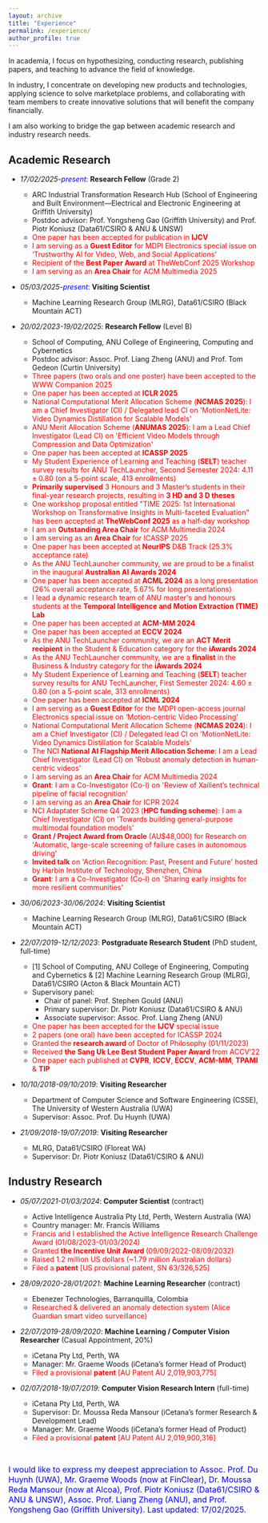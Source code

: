 ```yaml
---
layout: archive
title: "Experience"
permalink: /experience/
author_profile: true
---
```

<!-- <font color="red"><strong>A*</strong>, accepted, to appear</font> -->
<!-- Research experience
====== -->

<style>
a:link {
  text-decoration: none;
}

a:visited {
  text-decoration: none;
}

a:hover {
  text-decoration: underline;
}

a:active {
  text-decoration: underline;
}
</style>

In academia, I focus on hypothesizing, conducting research, publishing papers, and teaching to advance the field of knowledge.

In industry, I concentrate on developing new products and technologies, applying science to solve marketplace problems, and collaborating with team members to create innovative solutions that will benefit the company financially.

I am also working to bridge the gap between academic research and industry research needs.


<h2>Academic Research</h2>

* *17/02/2025-<font color="blue">present</font>*: **Research Fellow** (Grade 2)
  * ARC Industrial Transformation Research Hub (School of Engineering and Built Environment—Electrical and Electronic Engineering at Griffith University)
  * Postdoc advisor: [Prof. Yongsheng Gao](https://experts.griffith.edu.au/19112-yongsheng-gao) (Griffith University) and [Prof. Piotr Koniusz](https://www.koniusz.com) (Data61/CSIRO & ANU & UNSW)
  * <font color="red">One paper has been accepted for publication in <strong>IJCV</strong></font>
  * <font color="red">I am serving as a <strong>Guest Editor</strong> for MDPI Electronics special issue on ‘Trustworthy AI for Video, Web, and Social Applications’</font>
  * <font color="red">Recipient of the <strong>Best Paper Award</strong> at TheWebConf 2025 Workshop</font>
  * <font color="red">I am serving as an <strong>Area Chair</strong> for ACM Multimedia 2025</font>
 
* *05/03/2025-<font color="blue">present</font>*: **Visiting Scientist**
  * Machine Learning Research Group (MLRG), Data61/CSIRO (Black Mountain ACT)

* *20/02/2023-19/02/2025*: **Research Fellow** (Level B)
  * School of Computing, ANU College of Engineering, Computing and Cybernetics
  * Postdoc advisor: [Assoc. Prof. Liang Zheng](https://zheng-lab-anu.github.io/) (ANU) and [Prof. Tom Gedeon](https://staffportal.curtin.edu.au/staff/profile/view/tom-gedeon-5e48a1fd/) (Curtin University)
  * <font color="red">Three papers (two orals and one poster) have been accepted to the WWW Companion 2025</font>
  * <font color="red">One paper has been accepted at <strong>ICLR 2025</strong></font>
  * <font color="red">National Computational Merit Allocation Scheme (<strong>NCMAS 2025</strong>): I am a Chief Investigator (CI) / Delegated lead CI on 'MotionNetLite: Video Dynamics Distillation for Scalable Models'</font>
  * <font color="red">ANU Merit Allocation Scheme  (<strong>ANUMAS 2025</strong>): I am a Lead Chief Investigator (Lead CI) on 'Efficient Video Models through Compression and Data Optimization'</font>
  * <font color="red">One paper has been accepted at <strong>ICASSP 2025</strong></font>
  * <font color="red">My Student Experience of Learning and Teaching (<strong>SELT</strong>) teacher survey results for ANU TechLauncher, Second Semester 2024: $4.11\pm0.80$ (on a 5-point scale, 413 enrollments)</font>
  * <font color="red"><strong>Primarily supervised</strong> 3 Honours and 3 Master’s students in their final-year research projects, resulting in <strong>3 HD and 3 D theses</strong></font>
  * <font color="red">One workshop proposal entitled "TIME 2025: 1st International Workshop on Transformative Insights in Multi-faceted Evaluation" has been accepted at <strong>TheWebConf 2025</strong> as a half-day workshop</font>
  * <font color="red">I am an <strong>Outstanding Area Chair</strong> for ACM Multimedia 2024</font>
  * <font color="red">I am serving as an <strong>Area Chair</strong> for ICASSP 2025</font>
  * <font color="red">One paper has been accepted at <strong>NeurIPS</strong> D&B Track (25.3% acceptance rate)</font>
  * <font color="red">As the ANU TechLauncher community, we are proud to be a finalist in the inaugural <strong>Australian AI Awards 2024</strong></font>
  * <font color="red">One paper has been accepted at <strong>ACML 2024</strong> as a long presentation (26% overall acceptance rate, 5.67% for long presentations)</font>
  * <font color="red">I lead a dynamic research team of ANU master's and honours students at the <strong>Temporal Intelligence and Motion Extraction (TIME) Lab</strong></font>
  * <font color="red">One paper has been accepted at <strong>ACM-MM 2024</strong></font>
  * <font color="red">One paper has been accepted at <strong>ECCV 2024</strong></font>
  * <font color="red">As the ANU TechLauncher community, we are an <strong>ACT Merit recipient</strong> in the Student & Education category for the <strong>iAwards 2024</strong></font>
  * <font color="red">As the ANU TechLauncher community, we are a <strong>finalist</strong> in the Business & Industry category for the <strong>iAwards 2024</strong></font>
  * <font color="red">My Student Experience of Learning and Teaching (<strong>SELT</strong>) teacher survey results for ANU TechLauncher, First Semester 2024: $4.60\pm0.80$ (on a 5-point scale, 313 enrollments)</font>
  * <font color="red">One paper has been accepted at <strong>ICML 2024</strong></font>
  * <font color="red">I am serving as a <strong>Guest Editor</strong> for the MDPI open-access journal Electronics special issue on ‘Motion-centric Video Processing’</font>
  * <font color="red">National Computational Merit Allocation Scheme (<strong>NCMAS 2024</strong>): I am a Chief Investigator (CI) / Delegated lead CI on 'MotionNetLite: Video Dynamics Distillation for Scalable Models'</font>
  * <font color="red">The NCI <strong>National AI Flagship Merit Allocation Scheme</strong>: I am a Lead Chief Investigator (Lead CI) on 'Robust anomaly detection in human-centric videos'</font>
  * <font color="red">I am serving as an <strong>Area Chair</strong> for ACM Multimedia 2024</font>
  * <font color="red"><strong>Grant</strong>: I am a Co-Investigator (Co-I) on 'Review of Xailient’s technical pipeline of facial recognition'</font>
  * <font color="red">I am serving as an <strong>Area Chair</strong> for ICPR 2024</font>
  * <font color="red">NCI Adaptater Scheme Q4 2023 (<strong>HPC funding scheme</strong>): I am a Chief Investigator (CI) on 'Towards building general-purpose multimodal foundation models'</font>
  * <font color="red"><strong>Grant / Project Award from Oracle</strong> (AU$48,000) for Research on 'Automatic, large-scale screening of failure cases in autonomous driving' </font>
  * <font color="red"><strong>Invited talk</strong> on 'Action Recognition: Past, Present and Future' hosted by Harbin Institute of Technology, Shenzhen, China </font>
  * <font color="red"><strong>Grant</strong>: I am a Co-Investigator (Co-I) on 'Sharing early insights for more resilient communities'</font>

* *30/06/2023-30/06/2024*: **Visiting Scientist**
  * Machine Learning Research Group (MLRG), Data61/CSIRO (Black Mountain ACT)

* *22/07/2019-12/12/2023*: **Postgraduate Research Student** (PhD student, full-time)
  * [1] School of Computing, ANU College of Engineering, Computing and Cybernetics & [2] Machine Learning Research Group (MLRG), Data61/CSIRO (Acton & Black Mountain ACT)
  * Supervisory panel: 
    * Chair of panel: [Prof. Stephen Gould](http://users.cecs.anu.edu.au/~sgould/) (ANU)
    * Primary supervisor: [Dr. Piotr Koniusz](https://www.koniusz.com) (Data61/CSIRO & ANU)
    * Associate supervisor: Assoc. Prof. Liang Zheng (ANU)
  * <font color="red">One paper has been accepted for the <strong>IJCV</strong> special issue</font>
  * <font color="red">2 papers (one oral) have been accepted for ICASSP 2024</font>
  * <font color="red">Granted the <strong>research award</strong> of Doctor of Philosophy (01/11/2023)</font>
  * <font color="red">Received <strong>the Sang Uk Lee Best Student Paper Award</strong> from ACCV’22</font>
  * <font color="red">One paper each published at <strong>CVPR</strong>, <strong>ICCV</strong>, <strong>ECCV</strong>, <strong>ACM-MM</strong>, <strong>TPAMI</strong> & <strong>TIP</strong></font>
  

* *10/10/2018-09/10/2019*: **Visiting Researcher**
  * Department of Computer Science and Software Engineering (CSSE), The University of Western Australia (UWA)
  * Supervisor: [Assoc. Prof. Du Huynh](https://research-repository.uwa.edu.au/en/persons/du-huynh) (UWA)

* *21/09/2018-19/07/2019*: **Visiting Researcher**
  * MLRG, Data61/CSIRO (Floreat WA)
  * Supervisor: Dr. Piotr Koniusz (Data61/CSIRO & ANU)

<h2>Industry Research</h2>

* *05/07/2021-01/03/2024*: **Computer Scientist** (contract)
  * Active Intelligence Australia Pty Ltd, Perth, Western Australia (WA)
  * Country manager: [Mr. Francis Williams](https://www.linkedin.com/in/williamsfrancis/) <!--  CEO: [Mr. Kenneth LaMarca](https://www.linkedin.com/in/ken-lamarca-a021a2/) -->
  * <font color="red">Francis and I established the Active Intelligence Research Challenge Award (01/08/2023-01/03/2024)</font>
  * <font color="red">Granted <strong> the Incentive Unit Award </strong>(09/09/2022-08/09/2032)</font>
  * <font color="red">Raised 1.2 million US dollars (~1.79 million Australian dollars)</font>
  * <font color="red">Filed a <strong>patent</strong> [US provisional patent, SN 63/326,525]</font>

* *28/09/2020-28/01/2021*: **Machine Learning Researcher** (contract)
  * Ebenezer Technologies, Barranquilla, Colombia
  * <font color="red">Researched & delivered an anomaly detection system (Alice Guardian smart video surveillance)</font>

* *22/07/2019-28/09/2020*: **Machine Learning / Computer Vision Researcher** (Casual Appointment, 20%)
  * iCetana Pty Ltd, Perth, WA
  * Manager: [Mr. Graeme Woods](https://www.linkedin.com/in/graeme-woods-877608213/) (iCetana’s former Head of Product)
  * <font color="red">Filed a provisional <strong>patent</strong> [AU Patent AU 2,019,903,775]</font>

* *02/07/2018-19/07/2019*: **Computer Vision Research Intern** (full-time)
  * iCetana Pty Ltd, Perth, WA
  * Supervisor: [Dr. Moussa Reda Mansour](https://scholar.google.com/citations?user=3WWA0FMAAAAJ&hl=en) (iCetana’s former Research & Development Lead) 
  * Manager: Mr. Graeme Woods (iCetana’s former Head of Product)
  * <font color="red">Filed a provisional <strong>patent</strong> [AU Patent AU 2,019,900,316]</font>

<p>&nbsp;</p>
<font size="3" color="blue">I would like to express my deepest appreciation to Assoc. Prof. Du Huynh (UWA), Mr. Graeme Woods (now at FinClear), Dr. Moussa Reda Mansour (now at Alcoa), Prof. Piotr Koniusz (Data61/CSIRO & ANU & UNSW), Assoc. Prof. Liang Zheng (ANU), and Prof. Yongsheng Gao (Griffith University). Last updated: 17/02/2025.</font>
